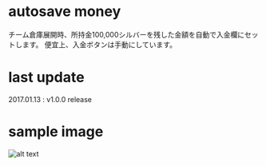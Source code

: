 # autosave money
チーム倉庫展開時、所持金100,000シルバーを残した金額を自動で入金欄にセットします。 
便宜上、入金ボタンは手動にしています。

# last update
2017.01.13 : v1.0.0 release

# sample image
![alt text](https://github.com/chicori/TOS-Addon/raw/master/autosavemoney/readme.jpg)
